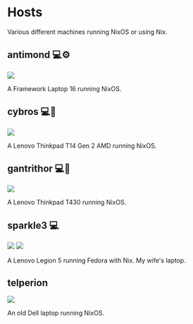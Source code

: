 # Hosts

Various different machines running NixOS or using Nix.

## antimond 💻⚙️

![](https://img.shields.io/badge/OS-NixOS-6e9bcb?logo=NixOS)

A Framework Laptop 16 running NixOS.

## cybros 💻🔴

![](https://img.shields.io/badge/OS-NixOS-6e9bcb?logo=NixOS)

A Lenovo Thinkpad T14 Gen 2 AMD running NixOS.

## gantrithor 💻🔴

![](https://img.shields.io/badge/OS-NixOS-6e9bcb?logo=NixOS)

A Lenovo Thinkpad T430 running NixOS.

## sparkle3 💻

![](https://img.shields.io/badge/OS-openSUSE-74bb20?logo=openSUSE)
![](https://img.shields.io/badge/Nix-gray?logo=NixOS)

A Lenovo Legion 5 running Fedora with Nix. My wife's laptop.

## telperion

![](https://img.shields.io/badge/OS-NixOS-6e9bcb?logo=NixOS)

An old Dell laptop running NixOS.
